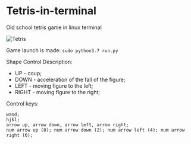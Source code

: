 # Tetris-in-terminal
Old school tetris game in linux terminal

![Tetris](https://image.prntscr.com/image/k0mBmeQRTw_eRgkM7bjlEQ.gif)

Game launch is made:
` sudo python3.7 run.py `

Shape Control Description:
- UP - coup;<br>
- DOWN - acceleration of the fall of the figure;<br>
- LEFT - moving figure to the left;<br>
- RIGHT - moving figure to the right;<br>

Control keys:
```
wasd;
hjkl;
arrow up, arrow down, arrow left, arrow right;
num arrow up (8); num arrow down (2); num arrow left (4); num arrow right (6);
```
